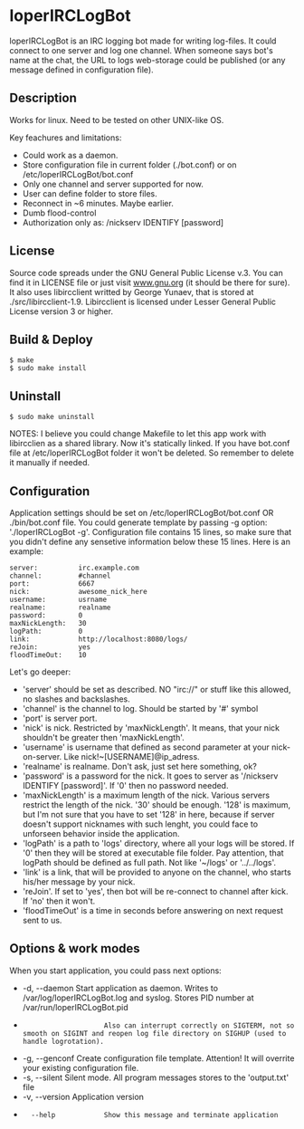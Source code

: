 # loperIRCLogBot

loperIRCLogBot is an IRC logging bot made for writing log-files. It could connect to one server and log one channel.
When someone says bot's name at the chat, the URL to logs web-storage could be published (or any message defined in configuration file).

## Description

Works for linux. Need to be tested on other UNIX-like OS.

Key feachures and limitations:
* Could work as a daemon.
* Store configuration file in current folder (./bot.conf)  or on /etc/loperIRCLogBot/bot.conf
* Only one channel and server supported for now.
* User can define folder to store files.
* Reconnect in ~6 minutes. Maybe earlier. 
* Dumb flood-control
* Authorization only as: /nickserv IDENTIFY [password] 

## License

Source code spreads under the GNU General Public License v.3. You can find it in LICENSE file or just visit www.gnu.org (it should be there for sure). 
It also uses  libircclient writted by George Yunaev, that is stored at ./src/libircclient-1.9. Libircclient is licensed under Lesser General Public License version 3 or higher. 

## Build & Deploy

```
$ make
$ sudo make install
```
## Uninstall
```
$ sudo make uninstall
```

NOTES: 
I believe you could change Makefile to let this app work with libircclien as a shared library. Now it's statically linked.
If you have bot.conf file at /etc/loperIRCLogBot folder it won't be deleted. So remember to delete it manually if needed.

## Configuration

Application settings should be set on /etc/loperIRCLogBot/bot.conf OR ./bin/bot.conf file. You could generate template by passing -g option: './loperIRCLogBot -g'. 
Configuration file contains 15 lines, so make sure that you didn't define any sensetive information below these 15 lines.
Here is an example:
```
server:          irc.example.com
channel:         #channel
port:            6667
nick:            awesome_nick_here
username:        usrname
realname:        realname
password:        0 
maxNickLength:   30
logPath:         0 
link:            http://localhost:8080/logs/
reJoin:          yes
floodTimeOut:    10
```

Let's go deeper:

* 'server' should be set as described. NO "irc://" or stuff like this allowed, no slashes and backslashes.
* 'channel' is the channel to log. Should be started by '#' symbol
* 'port' is server port.
* 'nick' is nick. Restricted by 'maxNickLength'. It means, that your nick shouldn't be greater then 'maxNickLength'.
* 'username' is username that defined as second parameter at your nick-on-server. Like nick!~[USERNAME]@ip_adress.
* 'realname' is realname. Don't ask, just set here something, ok?
* 'password' is a password for the nick. It goes to server as '/nickserv IDENTIFY [password]'. If '0' then no password needed. 
* 'maxNickLength' is a maximum length of the nick. Various servers restrict the length of the nick. '30' should be enough. '128' is maximum, but I'm not sure that you have to set '128' in here, because if server doesn't support nicknames with such lenght, you could face to unforseen behavior inside the application.
* 'logPath' is a path to 'logs' directory, where all your logs will be stored. If '0' then they will be stored at executable file folder. Pay attention, that logPath should be defined as full path. Not like '~/logs' or '../../logs'.
* 'link' is a link, that will be provided to anyone on the channel, who starts his/her message by your nick.
* 'reJoin'. If set to 'yes', then bot will be re-connect to channel after kick. If 'no' then it won't.
* 'floodTimeOut' is a time in seconds before answering on next request sent to us. 

## Options & work modes

When you start application, you could pass next options:
*   -d, --daemon          Start application as daemon. Writes to /var/log/loperIRCLogBot.log and syslog. Stores PID number at /var/run/loperIRCLogBot.pid
*                         Also can interrupt correctly on SIGTERM, not so smooth on SIGINT and reopen log file directory on SIGHUP (used to handle logrotation).
*   -g, --genconf         Create configuration file template. Attention! It will overrite your existing configuration file.
*   -s, --silent          Silent mode. All program messages stores to the 'output.txt' file
*   -v, --version         Application version
*       --help            Show this message and terminate application
